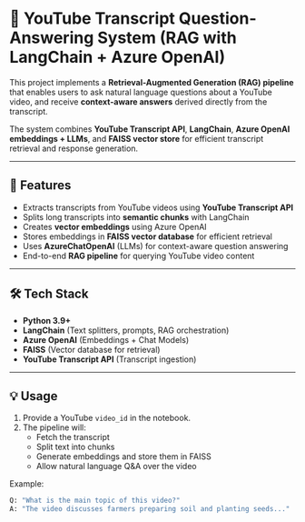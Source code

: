 # 🎥 YouTube Transcript Question-Answering System (RAG with LangChain + Azure OpenAI)

This project implements a **Retrieval-Augmented Generation (RAG) pipeline** that enables users to ask natural language questions about a YouTube video, and receive **context-aware answers** derived directly from the transcript.  

The system combines **YouTube Transcript API**, **LangChain**, **Azure OpenAI embeddings + LLMs**, and **FAISS vector store** for efficient transcript retrieval and response generation.  

---

## 🚀 Features
- Extracts transcripts from YouTube videos using **YouTube Transcript API**  
- Splits long transcripts into **semantic chunks** with LangChain  
- Creates **vector embeddings** using Azure OpenAI  
- Stores embeddings in **FAISS vector database** for efficient retrieval  
- Uses **AzureChatOpenAI** (LLMs) for context-aware question answering  
- End-to-end **RAG pipeline** for querying YouTube video content  

---

## 🛠️ Tech Stack
- **Python 3.9+**  
- **LangChain** (Text splitters, prompts, RAG orchestration)  
- **Azure OpenAI** (Embeddings + Chat Models)  
- **FAISS** (Vector database for retrieval)  
- **YouTube Transcript API** (Transcript ingestion)  

---

## 💡 Usage
1. Provide a YouTube `video_id` in the notebook.  
2. The pipeline will:
   - Fetch the transcript  
   - Split text into chunks  
   - Generate embeddings and store them in FAISS  
   - Allow natural language Q&A over the video  

Example:
```python
Q: "What is the main topic of this video?"
A: "The video discusses farmers preparing soil and planting seeds..."
```

